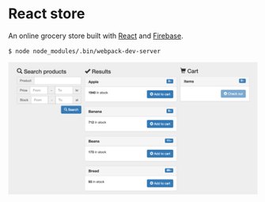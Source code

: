 # React store
An online grocery store built with [React](https://facebook.github.io/react/) and [Firebase](https://www.firebase.com/).

```sh
$ node node_modules/.bin/webpack-dev-server
```

<img src="https://raw.githubusercontent.com/yberg/react-store/master/img/scrnshot.png" width="550"/>
